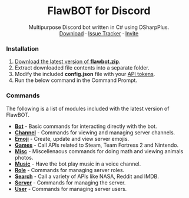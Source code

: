 <!-- TITLE -->
<p align="center">
  <h1 align="center">FlawBOT for Discord</h1>
  <p align="center">
    Multipurpose Discord bot written in C# using DSharpPlus.
    <br />
    <a href="https://github.com/CriticalFlaw/FlawBOT/releases/latest">Download</a>
    ·
    <a href="https://github.com/CriticalFlaw/FlawBOT/issues">Issue Tracker</a>
    ·
    <a href="https://discordapp.com/oauth2/authorize?client_id=339833029013012483&scope=bot&permissions=66186303">Invite</a>
  </p>
</p>

<!-- CONTENT -->
### Installation
1. [Download the latest version of **flawbot.zip**][release-link].
2. Extract downloaded file contents into a separate folder.
3. Modify the included **config.json** file with your [API tokens][tokens-link].
4. Run the below command in the Command Prompt.

### Commands
The following is a list of modules included with the latest version of FlawBOT.

* [**Bot**][doc-bot] - Basic commands for interacting directly with the bot.
* [**Channel**][doc-channel] - Commands for viewing and managing server channels.
* [**Emoji**][doc-emoji] - Create, update and view server emojis.
* [**Games**][doc-games] - Call APIs related to Steam, Team Fortress 2 and Nintendo.
* [**Misc**][doc-misc] - Miscellenaous commands for doing math and viewing animals photos.
* [**Music**][doc-music] - Have the bot play music in a voice channel.
* [**Role**][doc-role] - Commands for managing server roles.
* [**Search**][doc-search] - Call a variety of APIs like NASA, Reddit and IMDB.
* [**Server**][doc-server] - Commands for managing the server.
* [**User**][doc-user] - Commands for managing server users.

<!-- MARKDOWN LINKS -->
[release-link]: https://github.com/CriticalFlaw/FlawBOT/releases/latest
[install-link]: https://www.flawbot.criticalflaw.ca/install/
[tokens-link]: https://www.flawbot.criticalflaw.ca/tokens/
[doc-bot]: https://www.flawbot.criticalflaw.ca/cmd/bot/
[doc-channel]: https://www.flawbot.criticalflaw.ca/cmd/channel/
[doc-emoji]: https://www.flawbot.criticalflaw.ca/cmd/emoji/
[doc-games]: https://www.flawbot.criticalflaw.ca/cmd/games/
[doc-misc]: https://www.flawbot.criticalflaw.ca/cmd/misc/
[doc-music]: https://www.flawbot.criticalflaw.ca/cmd/music/
[doc-role]: https://www.flawbot.criticalflaw.ca/cmd/role/
[doc-search]: https://www.flawbot.criticalflaw.ca/cmd/search/
[doc-server]: https://www.flawbot.criticalflaw.ca/cmd/server/
[doc-user]: https://www.flawbot.criticalflaw.ca/cmd/user/